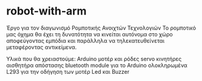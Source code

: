 # robot-with-arm
Έργο για τον διαγωνισμό Ρομποτικής Ανοιχτών Τεχνολογιών
Το ρομποτικό μας όχημα θα έχει τη δυνατότητα να κινείται αυτόνομα στο χώρο αποφεύγοντας εμπόδια
και παράλληλα να τηλεκατευθείνεται μεταφέροντας αντικείμενα.

Υλικά που θα χρειαστούμε:
Arduino
μοτέρ και ρόδες
servo κινητήρες
αισθητήρα απόστασης
bluetooth module για το Arduino
ολοκληρωμένα L293 για την οδήγηση των μοτέρ
Led και Buzzer
